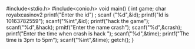 #include<stdio.h>
#include<conio.h>
void main()
{ 
 int game;
 char royalxcasinov2
 printf("Enter the id") ;
 scanf ("%d",&id);
 printf("Id is 10163782559");
 scanf("%int",&id);
 printf("hack the game"); 
 scanf("%d",&hack);
 prnitf("Enter the name crash");
 scanf("%d",&crash);
 printf("Enter the time when crash is hack ");
 scanf("%d",&time);
 printf("The time is 3pm to 5pm");
 scanf("%int",&time);
 getch();
 }
 
